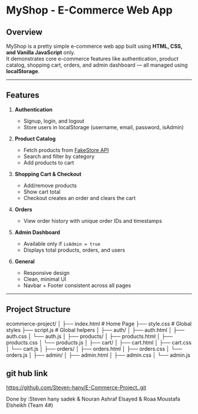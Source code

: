 # MyShop - E-Commerce Web App

## Overview
MyShop is a pretty simple e-commerce web app built using **HTML, CSS, and Vanilla JavaScript** only.  
It demonstrates core e-commerce features like authentication, product catalog, shopping cart, orders, and admin dashboard — all managed using **localStorage**.

---------- 

## Features

1. **Authentication**
   - Signup, login, and logout
   - Store users in localStorage (username, email, password, isAdmin)

2. **Product Catalog**
   - Fetch products from [FakeStore API](https://fakestoreapi.com/products)
   - Search and filter by category
   - Add products to cart

3. **Shopping Cart & Checkout**
   - Add/remove products
   - Show cart total
   - Checkout creates an order and clears the cart

4. **Orders**
   - View order history with unique order IDs and timestamps

5. **Admin Dashboard**
   - Available only if `isAdmin = true`
   - Displays total products, orders, and users

6. **General**
   - Responsive design
   - Clean, minimal UI
   - Navbar + Footer consistent across all pages

---

## Project Structure
ecommerce-project/
│
├── index.html # Home Page
├── style.css # Global styles
├── script.js # Global helpers
│
├── auth/
│ ├── auth.html
│ ├── auth.css
│ └── auth.js
│
├── products/
│ ├── products.html
│ ├── products.css
│ └── products.js
│
├── cart/
│ ├── cart.html
│ ├── cart.css
│ └── cart.js
│
├── orders/
│ ├── orders.html
│ ├── orders.css
│ └── orders.js
│
├── admin/
│ ├── admin.html
│ ├── admin.css
│ └── admin.js

## git hub link 
https://github.com/Steven-hany/E-Commerce-Project..git 

Done by :Steven hany sadek & Nouran Ashraf Elsayed & Roaa Moustafa Elsheikh (Team 4#)


